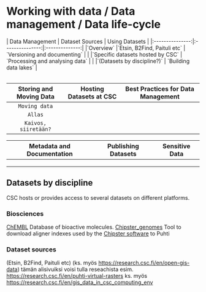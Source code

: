 # Working with data / Data management / Data life-cycle


<div align="left">
<table>
| Data Management	| Dataset Sources	| Using Datasets |
|:---------------:|:---------------:|:--------------:|
|`Overview` |`Etsin, B2Find, Paituli etc` | `Versioning and documenting` |
|  |`Specific datasets hosted by CSC` | `Processing and analysing data`  |
|  |`(Datasets by discipline?)` | `Building data lakes` |

| Storing and Moving Data	| Hosting Datasets at CSC	| Best Practices for Data Management |
|:-----------------------:|:-----------------------:|:----------------------------------:|
|`Moving data` | |  |
|`Allas` | |  | 
|`Kaivos, siiretään?` | |  |

| Metadata and Documentation	| Publishing Datasets	| Sensitive Data |
|:---------------------------:|:-------------------:|:--------------:|
| | | | | 
| | | |	|
| | |	| |
</table>
</div>

## Datasets by discipline

CSC hosts or provides access to several datasets on different platforms.

### Biosciences
[ChEMBL](https://docs.csc.fi/apps/chembl/) Database of bioactive molecules.
[Chipster_genomes](https://docs.csc.fi/apps/chipster_genomes/) Tool to download aligner indexes used by the [Chipster software](https://chipster.csc.fi/index.shtml) to Puhti

### Dataset sources

(Etsin, B2Find, Paituli etc) (ks. myös https://research.csc.fi/en/open-gis-data)
tämän alisivuiksi voisi tulla reseachista esim. https://research.csc.fi/en/puhti-virtual-rasters ks. myös https://research.csc.fi/en/gis_data_in_csc_computing_env
